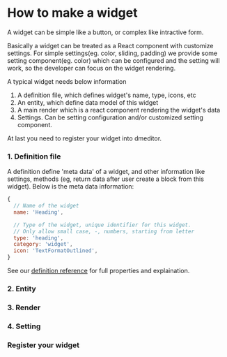 How to make a widget
======

A widget can be simple like a button, or complex like intractive form. 

Basically a widget can be treated as a React component with customize settings. For simple settings(eg. color, sliding, padding) we provide some setting component(eg. color) which can be configured and the setting will work, so the developer can focus on the widget rendering.

A typical widget needs below information

1. A definition file, which defines widget's name, type, icons, etc
2. An entity, which define data model of this widget
3. A main render which is a react component rendering the widget's data
4. Settings. Can be setting configuration and/or customized setting component.

At last you need to register your widget into dmeditor.

### 1. Definition file
A definition define 'meta data' of a widget, and other information like settings, methods (eg, return data after user create a block from this widget). Below is the meta data information:
```javascript
{
  // Name of the widget
  name: 'Heading',

  // Type of the widget, unique identifier for this widget.
  // Only allow small case, -, numbers, starting from letter
  type: 'heading', 
  category: 'widget',
  icon: 'TextFormatOutlined',
}
```
See our [definition reference](./) for full properties and explaination.


### 2. Entity

### 3. Render


### 4. Setting


### Register your widget

